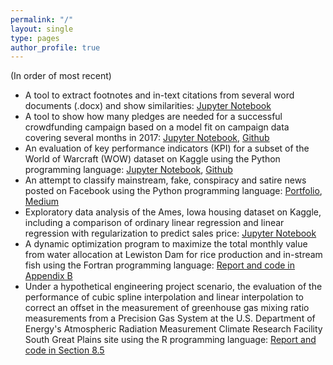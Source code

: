 ```yaml
---
permalink: "/"
layout: single
type: pages
author_profile: true
---
```


(In order of most recent)
- A tool to extract footnotes and in-text citations from several word documents (.docx) and show similarities: [Jupyter Notebook](extract_footnotes_citations.html)
- A tool to show how many pledges are needed for a successful crowdfunding campaign based on a model fit on campaign data covering several months in 2017: [Jupyter Notebook](Indiegogo_Pledges_Needed.html), [Github](https://github.com/lukearmbruster/successful_crowdfunding/tree/master)
- An evaluation of key performance indicators (KPI) for a subset of the World of Warcraft (WOW) dataset on Kaggle using the Python programming language: [Jupyter Notebook](WOW_KPI_EDA.html), [Github](https://github.com/lukearmbruster/WOW_KPI_EDA)
- An attempt to classify mainstream, fake, conspiracy and satire news posted on Facebook using the Python programming language: [Portfolio](https://lukearmbruster.github.io/lukearmbruster.github.io/news_categorized), [Medium](https://medium.com/@lukearmbruster/the-news-of-our-times-f8e5fdc0999a#.b12fa2e1z)
- Exploratory data analysis of the Ames, Iowa housing dataset on Kaggle, including a comparison of ordinary linear regression and linear regression with regularization to predict sales price: [Jupyter Notebook](https://github.com/lukearmbruster/Ames_Housing_Analysis/blob/master/Housing_Data_Analysis.ipynb)
- A dynamic optimization program to maximize the total monthly value from water allocation at Lewiston Dam for rice production and in-stream fish using the Fortran programming language: [Report and code in Appendix B](Hardy_Armbruster_Trinity_Water_Allocation_ENGR445.pdf)
- Under a hypothetical engineering project scenario, the evaluation of the performance of cubic spline interpolation and linear interpolation to correct an offset in the measurement of greenhouse gas mixing ratio measurements from a Precision Gas System at the U.S. Department of Energy's Atmospheric Radiation Measurement Climate Research Facility South Great Plains site using the R programming language: [Report and code in Section 8.5](comp3_final_project.pdf)
